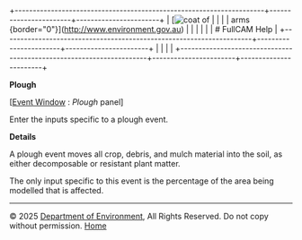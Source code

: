+---------------------------------------------------------------------+-----------------------+-----------------------+
| [![coat of                                                          |                       | [](index.htm)         |
| arms](imgs/coa_env.png){border="0"}](http://www.environment.gov.au) |                       |                       |
|                                                                     |                       | # FullCAM Help        |
+---------------------------------------------------------------------+-----------------------+-----------------------+
|                                                                     |                       |                       |
+---------------------------------------------------------------------+-----------------------+-----------------------+

**Plough**

\[[Event Window](137_Event%20Window.htm) : *Plough* panel\]

Enter the inputs specific to a plough event.

**Details**

A plough event moves all crop, debris, and mulch material into the soil,
as either decomposable or resistant plant matter.

The only input specific to this event is the percentage of the area
being modelled that is affected.

------------------------------------------------------------------------

© 2025 [Department of
Environment](http://www.environment.gov.au "Department of Environment"),
All Rights Reserved. Do not copy without permission.
[Home](index.htm "help index")
